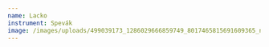 ```yaml
---
name: Lacko
instrument: Spevák
image: /images/uploads/499039173_1286029666859749_8017465815691609365_n.jpg
---
```

